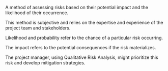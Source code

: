 A method of assessing risks based on their potential impact and the likelihood of their occurrence.

This method is subjective and relies on the expertise and experience of the project team and stakeholders.

Likelihood and probability refer to the chance of a particular risk occurring.

The impact refers to the potential consequences if the risk materializes.

The project manager, using Qualitative Risk Analysis, might prioritize this risk and develop mitigation strategies.
